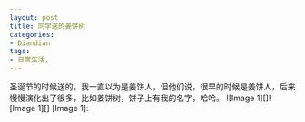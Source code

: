 ```yaml
---
layout: post
title: 同学送的姜饼树
categories:
- Diandian
tags:
- 日常生活, 
---
```

圣诞节的时候送的，我一直以为是姜饼人，但他们说，很早的时候是姜饼人，后来慢慢演化出了很多，比如姜饼树，饼子上有我的名字，哈哈。 !\[Image 1\]\[\]‍!\[Image 1\]\[\]‍ \[Image 1\]: